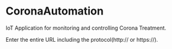 # CoronaAutomation
IoT Application for monitoring and controlling Corona Treatment.


Enter the entire URL including the protocol(http:// or https://).
